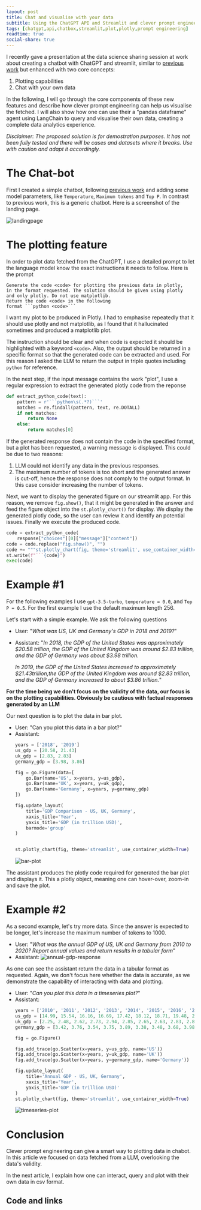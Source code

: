 ```yaml
---
layout: post
title: Chat and visualise with your data
subtitle: Using the ChatGPT API and Streamlit and clever prompt engineering
tags: [chatgpt,api,chatbox,streamlit,plot,plotly,prompt engineering]
readtime: true
social-share: true
---
```


I recently gave a presentation at the data science sharing session at work about creating a chatbot with ChatGPT and streamlit, similar to [previous work](https://giasemidis.github.io/2023/05/29/chatgpt-chatbox-assistant.html) but enhanced with two core concepts:

1. Plotting capabilities
2. Chat with your own data

In the following, I will go through the core components of these new features and describe how clever prompt engineering can help us visualise the fetched. I will also show how one can use their a "pandas dataframe" agent using LangChain to query and visualise their own data, creating a complete data analytics experience.

*Disclaimer: The proposed solution is for demostration purposes. It has not been fully tested and there will be cases and datasets where it breaks. Use with caution and adapt it accordingly.*

# The Chat-bot

First I created a simple chatbot, following [previous work](https://giasemidis.github.io/2023/05/29/chatgpt-chatbox-assistant.html) and adding some model parameters, like `Temperature`, `Maximum tokens` and `Top P`. In contrast to previous work, this is a generic chatbot. Here is a screenshot of the landing page.

![landingpage](https://raw.githubusercontent.com/giasemidis/giasemidis.github.io/master/_posts/figures/chatgpt-landpage.png)

# The plotting feature

In order to plot data fetched from the ChatGPT, I use a detailed prompt to let the language model know the exact instructions it needs to follow. Here is the prompt

```
Generate the code <code> for plotting the previous data in plotly,
in the format requested. The solution should be given using plotly
and only plotly. Do not use matplotlib.
Return the code <code> in the following
format ```python <code>```
```

I want my plot to be produced in Plotly. I had to emphasise repeatedly that it should use plotly and not matplotlib, as I found that it hallucinated sometimes and produced a matplotlib plot.

The instruction should be clear and when code is expected it should be highlighted with a keyword `<code>`. Also, the output should be returned in a specific format so that the generated code can be extracted and used. For this reason I asked the LLM to return the output in triple quotes including `python` for reference.

In the next step, if the input message contains the work "plot", I use a regular expression to extract  the generated plotly code from the reponse

```python
def extract_python_code(text):
    pattern = r'```python\s(.*?)```'
    matches = re.findall(pattern, text, re.DOTALL)
    if not matches:
        return None
    else:
        return matches[0]
```

If the generated response does not contain the code in the specified format, but a plot has been requested, a warning message is displayed. This could be due to two reasons:

1. LLM could not identify any data in the previous responses.
2. The maximum number of tokens is too short and the generated answer is cut-off, hence the response does not comply to the output format. In this case consider increasing the number of tokens.

Next, we want to display the generated figure on our streamlit app. For this reason, we remove `fig.show()`, that it might be generated in the answer and feed the figure object into the `st.plotly_chart()` for display. We display the generated plotly code, so the user can review it and identify an potential issues. Finally we execute the produced code.

```python
code = extract_python_code(
    response["choices"][0]["message"]["content"])
code = code.replace("fig.show()", "")
code += """st.plotly_chart(fig, theme='streamlit', use_container_width=True)"""
st.write(f"```{code}")
exec(code)
```

# Example #1

For the following examples I use `gpt-3.5-turbo`, `temperature = 0.0`, and `Top P = 0.5`. For the first example I use the default maximum length 256.

Let's start with a simple example. We ask the following questions

* User: "*What was US, UK and Germany's GDP in 2018 and 2019?*"
* Assistant:
    "*In 2018, the GDP of the United States was approximately $20.58 trillion, the GDP of the United Kingdom was around $2.83 trillion, and the GDP of Germany was about $3.98 trillion.*

    *In 2019, the GDP of the United States increased to approximately $21.43trillion,the GDP of the United Kingdom was around $2.83 trillion, and the GDP of Germany increased to about $3.86 trillion.*"

**For the time being we don't focus on the validity of the data, our focus is on the plotting capabilities. Obviously be cautious with factual responses generated  by an LLM**


Our next question is to plot the data in bar plot.

* User: "Can you plot this data in a bar plot?"
* Assistant:
    ```python
    years = ['2018', '2019']
    us_gdp = [20.58, 21.43]
    uk_gdp = [2.83, 2.83]
    germany_gdp = [3.98, 3.86]

    fig = go.Figure(data=[
        go.Bar(name='US', x=years, y=us_gdp),
        go.Bar(name='UK', x=years, y=uk_gdp),
        go.Bar(name='Germany', x=years, y=germany_gdp)
    ])

    fig.update_layout(
        title='GDP Comparison - US, UK, Germany',
        xaxis_title='Year',
        yaxis_title='GDP (in trillion USD)',
        barmode='group'
    )


    st.plotly_chart(fig, theme='streamlit', use_container_width=True)
    ```
    ![bar-plot](https://raw.githubusercontent.com/giasemidis/giasemidis.github.io/master/_posts/figures/chatgpt-gdp-bar-plot.png)

The assistant produces the plotly code required for generated the bar plot and displays it. This a plotly object, meaning one can hover-over, zoom-in and save the plot.

# Example #2

As a second example, let's try more data. Since the answer is expected to be longer, let's increase the maximum number of tokens to 1000.

* User: "*What was the annual GDP of US, UK and Germany from 2010 to 2020? Report annual values and return results in a tabular form*"
* Assistant:
  ![annual-gdp-response](https://raw.githubusercontent.com/giasemidis/giasemidis.github.io/master/_posts/figures/chatgpt-annual-gdp-response.png)

As one can see the assistant return the data in a tabular format as requested. Again, we don't focus here whether the data is accurate, as we demonstrate the capability of interacting with data and plotting.

* User: "*Can you plot this data in a timeseries plot?*"
* Assistant:
    ```python
    years = ['2010', '2011', '2012', '2013', '2014', '2015', '2016', '2017', '2018', '2019', '2020']
    us_gdp = [14.99, 15.54, 16.16, 16.69, 17.42, 18.12, 18.71, 19.48, 20.58, 21.43, 21.43]
    uk_gdp = [2.25, 2.48, 2.62, 2.73, 2.94, 2.85, 2.65, 2.63, 2.83, 2.83, 2.83]
    germany_gdp = [3.42, 3.76, 3.54, 3.75, 3.89, 3.38, 3.48, 3.68, 3.98, 3.86, 3.86]

    fig = go.Figure()

    fig.add_trace(go.Scatter(x=years, y=us_gdp, name='US'))
    fig.add_trace(go.Scatter(x=years, y=uk_gdp, name='UK'))
    fig.add_trace(go.Scatter(x=years, y=germany_gdp, name='Germany'))

    fig.update_layout(
        title='Annual GDP - US, UK, Germany',
        xaxis_title='Year',
        yaxis_title='GDP (in trillion USD)'
    )
    st.plotly_chart(fig, theme='streamlit', use_container_width=True)
    ```
    ![timeseries-plot](https://raw.githubusercontent.com/giasemidis/giasemidis.github.io/master/_posts/figures/chatgpt-gdp-timeseries-plot.png)

# Conclusion

Clever prompt engineering can give a smart way to plotting data in chabot. In this article we focused on data fetched from a LLM, overlooking the data's validity.

In the next article, I explain how one can interact, query and plot with their own data in csv format.

## Code and links

<!-- - [App link]()
- [GitHub repo]() -->
